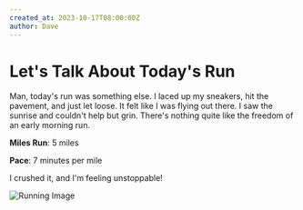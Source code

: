 ```yaml
---
created_at: 2023-10-17T08:00:00Z
author: Dave
---
```


# Let's Talk About Today's Run

Man, today's run was something else. I laced up my sneakers, hit the pavement, and just let loose. It felt like I was flying out there. I saw the sunrise and couldn't help but grin. There's nothing quite like the freedom of an early morning run.

**Miles Run**: 5 miles

**Pace**: 7 minutes per mile

I crushed it, and I'm feeling unstoppable!

![Running Image](running-image.jpg)
